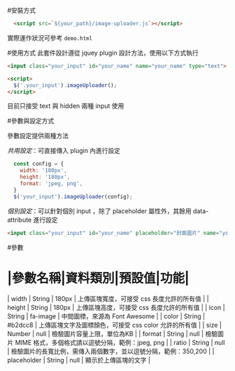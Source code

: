 #安裝方式

```html
  <script src=`${your_path}/image-uploader.js`></script>
```
實際運作狀況可參考 `demo.html`

#使用方式
此套件設計遵從 jquey plugin 設計方法，使用以下方式執行

```html
<input class="your_input" id="your_name" name="your_name" type="text">

<script>
  $('.your_input').imageUploader();
</script>
```
目前只接受 text 與 hidden 兩種 input 使用

#參數與設定方式

參數設定提供兩種方法

*共用設定*：可直接傳入 plugin 內進行設定
```javascript
  const config = {
    width: '180px',
    height: '180px',
    format: 'jpeg, png',
  }
  $('your_input').imageUploader(config);
```

*個別設定*：可以針對個別 input ，除了 placeholder 屬性外，其餘用 data-attribute 進行設定
```html
<input class="your_input" id="your_name" placeholder="封面圖片" name="your_name" type="text" data-width="180px" data-height="180px" data-format="jpeg, png">
```

#參數

|參數名稱|資料類別|預設值|功能|
==============================
| width | String | 180px | 上傳區塊寬度，可接受 css 長度允許的所有值 |
| height | String | 180px | 上傳區塊高度，可接受 css 長度允許的所有值 |
| icon | String | fa-image | 中間圖標，來源為 Font Awesome  |
| color | String | #b2dcc8 | 上傳區塊文字及圖標顏色，可接受 css color 允許的所有值 |
| size | Number | null | 檢驗圖片容量上限，單位為KB |
| format | String | null | 檢驗圖片 MIME 格式，多個格式請以逗號分隔，範例：jpeg, png |
| ratio | String | null | 檢驗圖片的長寬比例，需傳入兩個數字，並以逗號分隔，範例：350,200 |
| placeholder | String | null | 顯示於上傳區塊的文字 |




